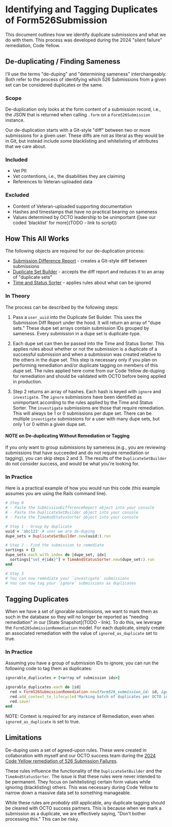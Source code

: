 # Identifying and Tagging Duplicates of Form526Submission

This document outlines how we identify duplicate submissions and what we do with them. This process was developed during the 2024 "silent failure" remediation, Code Yellow.

## De-duplicating / Finding Sameness

I’ll use the terms "de-duping" and "determining sameness" interchangeably. Both refer to the process of identifying which 526 Submissions from a given set can be considered duplicates or the same.

### Scope

De-duplication only looks at the form content of a submission record, i.e., the JSON that is returned when calling `.form` on a `Form526Submission` instance.

Our de-duplication starts with a Git-style "diff" between two or more submissions for a given user. These diffs are not as literal as they would be in Git, but instead include some blacklisting and whitelisting of attributes that we care about.

### Included

- Vet PII
- Vet contentions, i.e., the disabilities they are claiming
- References to Veteran-uploaded data

### Excluded

- Content of Veteran-uploaded supporting documentation
- Hashes and timestamps that have no practical bearing on sameness
- Values determined by OCTO leadership to be unimportant ([see our coded 'blacklist' for more](TODO - link to script))

## How This All Works

The following objects are required for our de-duplication process:

- [Submission Difference Report](https://github.com/department-of-veterans-affairs/va.gov-team-sensitive/blob/master/teams/benefits/scripts/526/deduplication/submission_difference_report.rb) - creates a Git-style diff between submissions
- [Duplicate Set Builder](https://github.com/department-of-veterans-affairs/va.gov-team-sensitive/blob/master/teams/benefits/scripts/526/deduplication/duplicate_set_builder.rb) - accepts the diff report and reduces it to an array of "duplicate sets"
- [Time and Status Sorter](https://github.com/department-of-veterans-affairs/va.gov-team-sensitive/blob/master/teams/benefits/scripts/526/deduplication/time_and_status_sorter.rb) - applies rules about what can be ignored

### In Theory

The process can be described by the following steps:

1. Pass a `user_uuid` into the Duplicate Set Builder. This uses the Submission Diff Report under the hood. It will return an array of "dupe sets." These dupe set arrays contain submission IDs grouped by sameness. Every submission in a dupe set is duplicate-type.

2. Each dupe set can then be passed into the Time and Status Sorter. This applies rules about whether or not the submission is a duplicate of a successful submission and when a submission was created relative to the others in the dupe set. This step is necessary only if you plan on performing remediation and/or duplicate tagging on members of this dupe set. The rules applied here come from our Code Yellow de-duping for remediation and should be validated with OCTO before being applied in production.

3. Step 2 returns an array of hashes. Each hash is keyed with `ignore` and `investigate`. The `ignore` submissions have been identified as unimportant according to the rules applied by the Time and Status Sorter. The `investigate` submissions are those that require remediation. This will always be 1 or 0 submissions per dupe set. There can be multiple `investigate` submissions for a user with many dupe sets, but only 1 or 0 within a given dupe set.

#### NOTE on De-duplicating Without Remediation or Tagging

If you only want to group submissions by sameness (e.g., you are reviewing submissions that have succeeded and do not require remediation or tagging), you can skip steps 2 and 3. The results of the `DuplicateSetBuilder` do not consider success, and would be what you're looking for.

### In Practice

Here is a practical example of how you would run this code (this example assumes you are using the Rails command line).

```ruby
# Step 0
# - Paste the SubmissionDifferenceReport object into your console
# - Paste the DuplicateSetBuilder object into your console
# - Paste the TimeAndStatusSorter object into your console

# Step 1 - Group by duplicate
uuid = 'abc123' # user we are de-duping
dupe_sets = DuplicateSetBuilder.new(uuid:).run

# Step 2 - Find the submission to remediate
sortings = {}
dupe_sets.each_with_index do |dupe_set, idx|
  sortings["set_#{idx}"] = TimeAndStatusSorter.new(dupe_set:).run
end

# Step 3
# You can now remediate your `investigate` submissions
# You can now tag your `ignore` submissions as duplicates
```

## Tagging Duplicates

When we have a set of ignorable submissions, we want to mark them as such in the database so they will no longer be reported as "needing remediation" in our [State Snapshot](TODO - link). To do this, we leverage the `Form526SubmissionRemediation` model. For each duplicate, simply create an associated remediation with the value of `ignored_as_duplicate` set to true.

### In Practice

Assuming you have a group of submission IDs to ignore, you can run the following code to tag them as duplicates:

```ruby
ignorable_duplicates = [<array of submission ids>]

ignorable_duplicates.each do |id|
  red = Form526SubmissionRemediation.new(form526_submission_id: id, ignored_as_duplicate: true)
  red.add_context_to_lifecycle('Marking batch of duplicates per OCTO instructions')
  red.save!
end
```

NOTE: Context is required for any instance of Remediation, even when `ignored_as_duplicate` is set to true.

## Limitations

De-duping uses a set of agreed-upon rules. These were created in collaboration with myself and our OCTO success team during the [2024 Code Yellow remediation of 526 Submission Failures](https://github.com/department-of-veterans-affairs/va.gov-team/blob/master/products/disability/526ez/engineering_research/526_failure_batching_and_triage_handoff.md).

These rules influence the functionality of the `DuplicateSetBuilder` and the `TimeAndStatusSorter`. The issue is that these rules were never intended to be permanent. They focus on (whitelisting) certain form values while ignoring (blacklisting) others. This was necessary during Code Yellow to narrow down a massive data set to something manageable.

While these rules are *probably* still applicable, any duplicate tagging should be cleared with OCTO success partners. This is because when we mark a submission as a duplicate, we are effectively saying, "Don’t bother processing this." This can be risky.


